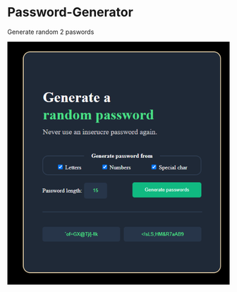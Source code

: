 # Password-Generator
Generate random 2 paswords

<p><img align="cente" src="https://github.com/Dzabol/Password-Generator/blob/main/passwordGenerator.png?raw=true"/></P>

